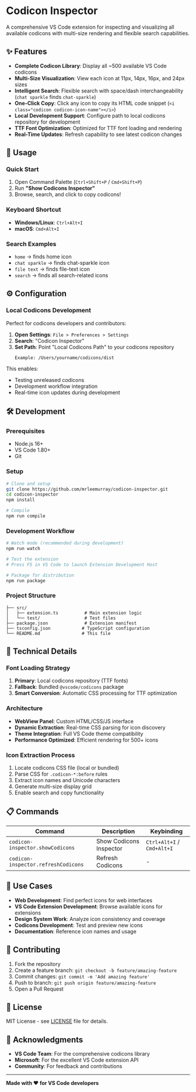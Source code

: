 # Codicon Inspector 

A comprehensive VS Code extension for inspecting and visualizing all available codicons with multi-size rendering and flexible search capabilities.

## ✨ Features

- **Complete Codicon Library**: Display all ~500 available VS Code codicons
- **Multi-Size Visualization**: View each icon at 11px, 14px, 16px, and 24px sizes
- **Intelligent Search**: Flexible search with space/dash interchangeability (`chat sparkle` finds `chat-sparkle`)
- **One-Click Copy**: Click any icon to copy its HTML code snippet (`<i class="codicon codicon-icon-name"></i>`)
- **Local Development Support**: Configure path to local codicons repository for development
- **TTF Font Optimization**: Optimized for TTF font loading and rendering
- **Real-Time Updates**: Refresh capability to see latest codicon changes

## 🚀 Usage

### Quick Start
1. Open Command Palette (`Ctrl+Shift+P` / `Cmd+Shift+P`)
2. Run **"Show Codicons Inspector"**
3. Browse, search, and click to copy codicons!

### Keyboard Shortcut
- **Windows/Linux**: `Ctrl+Alt+I`
- **macOS**: `Cmd+Alt+I`

### Search Examples
- `home` → finds home icon
- `chat sparkle` → finds chat-sparkle icon
- `file text` → finds file-text icon
- `search` → finds all search-related icons

## ⚙️ Configuration

### Local Codicons Development

Perfect for codicons developers and contributors:

1. **Open Settings**: `File > Preferences > Settings`
2. **Search**: "Codicon Inspector"
3. **Set Path**: Point "Local Codicons Path" to your codicons repository
   ```
   Example: /Users/yourname/codicons/dist
   ```

This enables:
- Testing unreleased codicons
- Development workflow integration
- Real-time icon updates during development

## 🛠️ Development

### Prerequisites
- Node.js 16+
- VS Code 1.80+
- Git

### Setup
```bash
# Clone and setup
git clone https://github.com/mrleemurray/codicon-inspector.git
cd codicon-inspector
npm install

# Compile
npm run compile
```

### Development Workflow
```bash
# Watch mode (recommended during development)
npm run watch

# Test the extension
# Press F5 in VS Code to launch Extension Development Host

# Package for distribution
npm run package
```

### Project Structure
```
├── src/
│   ├── extension.ts          # Main extension logic
│   └── test/                 # Test files
├── package.json              # Extension manifest
├── tsconfig.json            # TypeScript configuration
└── README.md                # This file
```

## 🔧 Technical Details

### Font Loading Strategy
1. **Primary**: Local codicons repository (TTF fonts)
2. **Fallback**: Bundled `@vscode/codicons` package
3. **Smart Conversion**: Automatic CSS processing for TTF optimization

### Architecture
- **WebView Panel**: Custom HTML/CSS/JS interface
- **Dynamic Extraction**: Real-time CSS parsing for icon discovery
- **Theme Integration**: Full VS Code theme compatibility
- **Performance Optimized**: Efficient rendering for 500+ icons

### Icon Extraction Process
1. Locate codicons CSS file (local or bundled)
2. Parse CSS for `.codicon-*:before` rules
3. Extract icon names and Unicode characters
4. Generate multi-size display grid
5. Enable search and copy functionality

## 📋 Commands

| Command | Description | Keybinding |
|---------|-------------|------------|
| `codicon-inspector.showCodicons` | Show Codicons Inspector | `Ctrl+Alt+I` / `Cmd+Alt+I` |
| `codicon-inspector.refreshCodicons` | Refresh Codicons | - |

## 🎯 Use Cases

- **Web Development**: Find perfect icons for web interfaces
- **VS Code Extension Development**: Browse available icons for extensions
- **Design System Work**: Analyze icon consistency and coverage
- **Codicons Development**: Test and preview new icons
- **Documentation**: Reference icon names and usage

## 🤝 Contributing

1. Fork the repository
2. Create a feature branch: `git checkout -b feature/amazing-feature`
3. Commit changes: `git commit -m 'Add amazing feature'`
4. Push to branch: `git push origin feature/amazing-feature`
5. Open a Pull Request

## 📄 License

MIT License - see [LICENSE](LICENSE) file for details.

## 🙏 Acknowledgments

- **VS Code Team**: For the comprehensive codicons library
- **Microsoft**: For the excellent VS Code extension API
- **Community**: For feedback and contributions

---

**Made with ❤️ for VS Code developers**